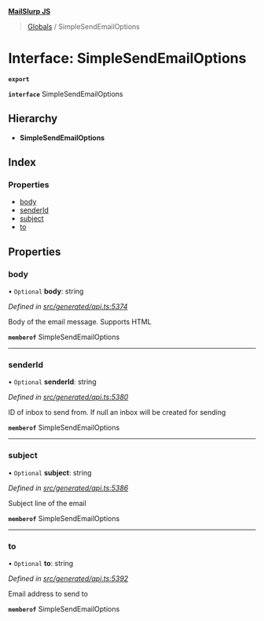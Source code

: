 **[MailSlurp JS](../README.md)**

> [Globals](../README.md) / SimpleSendEmailOptions

# Interface: SimpleSendEmailOptions

**`export`** 

**`interface`** SimpleSendEmailOptions

## Hierarchy

* **SimpleSendEmailOptions**

## Index

### Properties

* [body](simplesendemailoptions.md#body)
* [senderId](simplesendemailoptions.md#senderid)
* [subject](simplesendemailoptions.md#subject)
* [to](simplesendemailoptions.md#to)

## Properties

### body

• `Optional` **body**: string

*Defined in [src/generated/api.ts:5374](https://github.com/mailslurp/mailslurp-client/blob/cce5bf2/src/generated/api.ts#L5374)*

Body of the email message. Supports HTML

**`memberof`** SimpleSendEmailOptions

___

### senderId

• `Optional` **senderId**: string

*Defined in [src/generated/api.ts:5380](https://github.com/mailslurp/mailslurp-client/blob/cce5bf2/src/generated/api.ts#L5380)*

ID of inbox to send from. If null an inbox will be created for sending

**`memberof`** SimpleSendEmailOptions

___

### subject

• `Optional` **subject**: string

*Defined in [src/generated/api.ts:5386](https://github.com/mailslurp/mailslurp-client/blob/cce5bf2/src/generated/api.ts#L5386)*

Subject line of the email

**`memberof`** SimpleSendEmailOptions

___

### to

• `Optional` **to**: string

*Defined in [src/generated/api.ts:5392](https://github.com/mailslurp/mailslurp-client/blob/cce5bf2/src/generated/api.ts#L5392)*

Email address to send to

**`memberof`** SimpleSendEmailOptions
